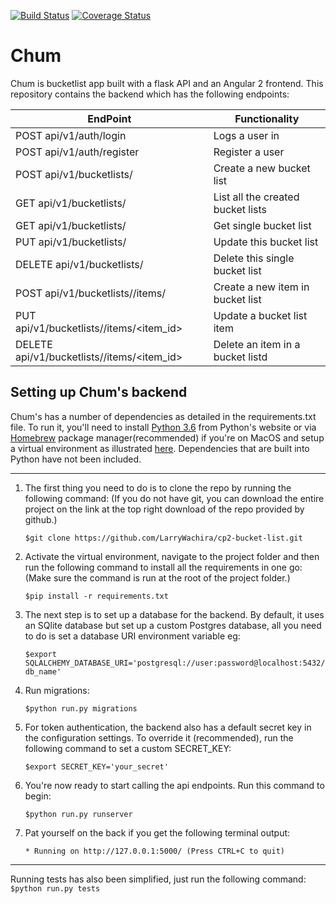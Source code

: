[![Build Status](https://travis-ci.org/LarryWachira/cp2-bucket-list.svg?branch=master)](https://travis-ci.org/LarryWachira/cp2-bucket-list)
[![Coverage Status](https://coveralls.io/repos/github/LarryWachira/cp2-bucket-list/badge.svg?branch=master)](https://coveralls.io/github/LarryWachira/cp2-bucket-list?branch=master)

# Chum
Chum is bucketlist app built with a flask API and an Angular 2 frontend. This repository contains the backend which has the following endpoints:

| EndPoint | Functionality 
|----------|---------------
| POST api/v1/auth/login | Logs a user in
| POST api/v1/auth/register | Register a user
| POST api/v1/bucketlists/ | Create a new bucket list
| GET api/v1/bucketlists/ | List all the created bucket lists
| GET api/v1/bucketlists/<id> | Get single bucket list
| PUT api/v1/bucketlists/<id> | Update this bucket list
| DELETE api/v1/bucketlists/<id> | Delete this single bucket list
| POST api/v1/bucketlists/<id>/items/ | Create a new item in bucket list
| PUT api/v1/bucketlists/<id>/items/<item_id> | Update a bucket list item
| DELETE api/v1/bucketlists/<id>/items/<item_id> | Delete an item in a bucket listd

## Setting up Chum's backend

Chum's has a number of dependencies as detailed in the requirements.txt file. To run it, you'll need to install [Python 3.6](http://python.org) from Python's website or via [Homebrew](https://brew.sh/) package manager(recommended) if you're on MacOS and setup a virtual environment as illustrated [here](http://docs.python-guide.org/en/latest/dev/virtualenvs/). Dependencies that are built into Python have not been included.
______

1. The first thing you need to do is to clone the repo by running the following command: (If you do not have git, you can download the entire project on the link at the top right download of the repo provided by github.)

    `$git clone https://github.com/LarryWachira/cp2-bucket-list.git`

2. Activate the virtual environment, navigate to the project folder and then run the following command to install all the requirements in one go: (Make sure the command is run at the root of the project folder.)

    `$pip install -r requirements.txt`

3. The next step is to set up a database for the backend. By default, it uses an SQlite database but set up a custom Postgres database, all you need to do is set a database URI environment variable eg:

    `$export SQLALCHEMY_DATABASE_URI='postgresql://user:password@localhost:5432/db_name'`

4. Run migrations:

    `$python run.py migrations`

5. For token authentication, the backend also has a default secret key in the configuration settings. To override it (recommended), run the following command to set a custom SECRET_KEY:

    `$export SECRET_KEY='your_secret'`

6. You're now ready to start calling the api endpoints. Run this command to begin:

    `$python run.py runserver`

7. Pat yourself on the back if you get the following terminal output:

    `* Running on http://127.0.0.1:5000/ (Press CTRL+C to quit)`

______

Running tests has also been simplified, just run the following command:
    `$python run.py tests`
